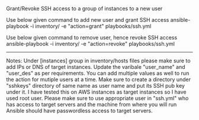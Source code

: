 Grant/Revoke SSH access to a group of instances to a new user

Use below given command to add new user and grant SSH access
ansible-playbook -i inventory/ -e "action=grant" playbooks/ssh.yml


Use below given command to remove user, hence revoke SSH access 
ansible-playbook -i inventory/ -e "action=revoke" playbooks/ssh.yml


-----------------------------------------------------------------------------------------------------------------------------------

Notes:
Under [instances] group in inventory/hosts files please make sure to add IPs or DNS of target instances.
Update the varibale "user_name" and "user_des" as per requirements. You can add multiple values as well to run the action for mutiple users at a time.
Make sure to create a directory under "sshkeys" directory of same name as user name and put its SSH pub key under it.
I have tested this on AWS instances as target instances so I have used root user. Please make sure to use appropriate user in "ssh.yml" who has access to target servers and the machine from where you will run Ansible should have passwordless access to target servers.
